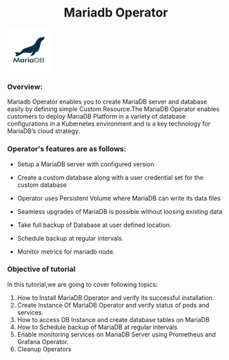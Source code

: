 <h1 align="center">Mariadb Operator</h1> 

![Logo](_images/logo.PNG)



### Overview:

Mariadb Operator enables you to create MariaDB server and database easily by defining simple Custom Resource.The MariaDB Operator enables customers to deploy MariaDB Platform in a variety of database configurations in a Kubernetes environment and is a key technology for MariaDB’s cloud strategy.

### Operator's features are as follows:

- Setup a MariaDB server with configured version

- Create a custom database along with a user credential set for the custom database

- Operator uses Persistent Volume where MariaDB can write its data files

- Seamless upgrades of MariaDB is possible without loosing existing data

- Take full backup of Database at user defined location.

- Schedule backup at regular intervals.

- Monitor metrics for mariadb node.


### Objective of tutorial

In this tutorial,we are going to cover following topics:

1. How to Install MariaDB Operator and verify its successful installation.
2. Create Instance Of MariaDB Operator and verify status of pods and services.
3. How to access DB Instance and create database tables on MariaDB
4. How to Schedule backup of MariaDB at regular intervals
5. Enable monitoring services on MariaDB Server using Prometheus and Grafana Operator.
6. Cleanup Operators
  
